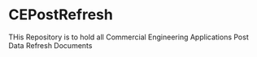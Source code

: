 # CEPostRefresh
THis Repository is to hold all Commercial Engineering Applications Post Data Refresh Documents
